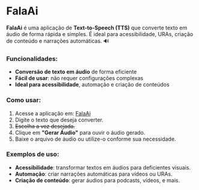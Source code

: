 # FalaAi

**FalaAi** é uma aplicação de **Text-to-Speech (TTS)** que converte texto em áudio de forma rápida e simples. É ideal para acessibilidade, URAs, criação de conteúdo e narrações automáticas. 🔊

### Funcionalidades:
- **Conversão de texto em áudio** de forma eficiente
- **Fácil de usar**: não requer configurações complexas
- **Ideal para acessibilidade**, automação e criação de conteúdos

### Como usar:
1. Acesse a aplicação em: [FalaAi](https://falaai.agenciacamp.com.br/)
2. Digite o texto que deseja converter.
3. ~~Escolha a voz desejada.~~
4. Clique em **"Gerar Áudio"** para ouvir o áudio gerado.
5. Baixe o arquivo de áudio ou utilize-o conforme sua necessidade.

### Exemplos de uso:
- **Acessibilidade**: transformar textos em áudios para deficientes visuais.
- **Automação**: criar narrações automáticas para vídeos ou URAs.
- **Criação de conteúdo**: gerar áudios para podcasts, vídeos, e mais.


